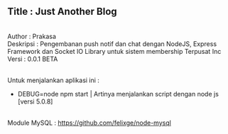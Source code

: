 <h2>Title : Just Another Blog</h2>
<br />Author : Prakasa <prakasa@devetek.com>
<br />Deskripsi : Pengembanan push notif dan chat dengan NodeJS, Express Framework dan Socket IO Library untuk sistem membership Terpusat Inc
<br />Versi : 0.0.1 BETA

<br />Untuk menjalankan aplikasi ini : 
<br />
<ul>
<li>DEBUG=node npm start | Artinya menjalankan script dengan node js [versi 5.0.8]</li>
</ul>

<br />Module MySQL : https://github.com/felixge/node-mysql
